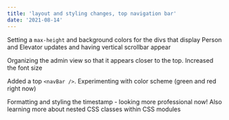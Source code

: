 ```yaml
---
title: 'layout and styling changes, top navigation bar'
date: '2021-08-14'
---
```


Setting a `max-height` and background colors for the divs that display Person and Elevator updates and having vertical scrollbar appear

Organizing the admin view so that it appears closer to the top.  Increased the font size

Added a top `<navBar />`.  Experimenting with color scheme (green and red right now)

Formatting and styling the timestamp - looking more professional now!  Also learning more about nested CSS classes within CSS modules
